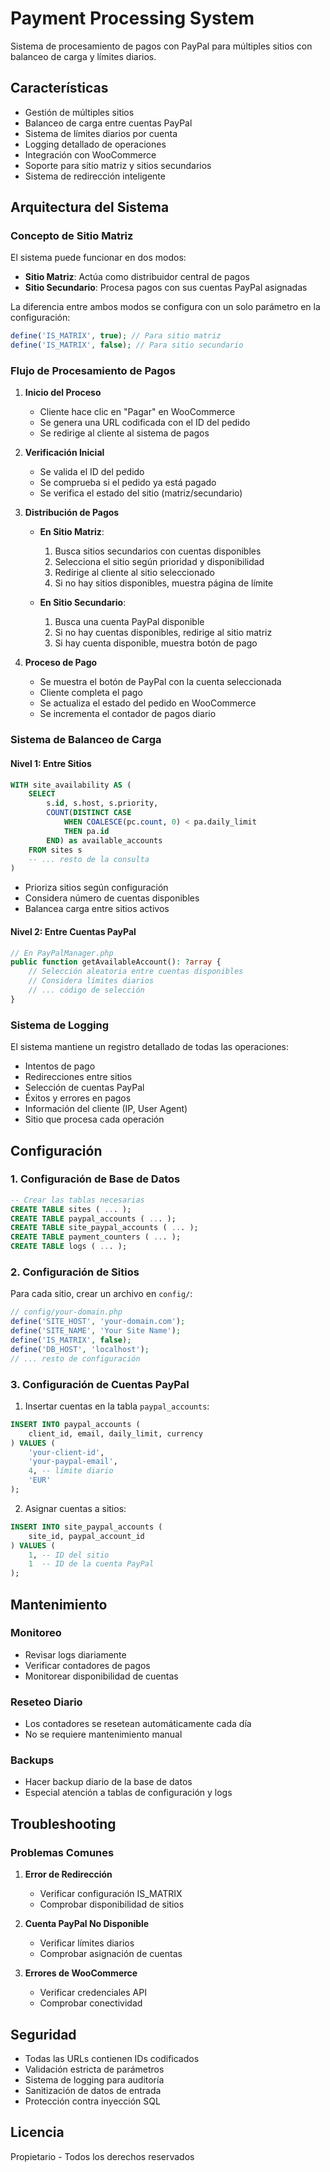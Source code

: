 # Payment Processing System

Sistema de procesamiento de pagos con PayPal para múltiples sitios con balanceo de carga y límites diarios.

## Características

- Gestión de múltiples sitios
- Balanceo de carga entre cuentas PayPal
- Sistema de límites diarios por cuenta
- Logging detallado de operaciones
- Integración con WooCommerce
- Soporte para sitio matriz y sitios secundarios
- Sistema de redirección inteligente

## Arquitectura del Sistema

### Concepto de Sitio Matriz

El sistema puede funcionar en dos modos:
- **Sitio Matriz**: Actúa como distribuidor central de pagos
- **Sitio Secundario**: Procesa pagos con sus cuentas PayPal asignadas

La diferencia entre ambos modos se configura con un solo parámetro en la configuración:
```php
define('IS_MATRIX', true); // Para sitio matriz
define('IS_MATRIX', false); // Para sitio secundario
```

### Flujo de Procesamiento de Pagos

1. **Inicio del Proceso**
   - Cliente hace clic en "Pagar" en WooCommerce
   - Se genera una URL codificada con el ID del pedido
   - Se redirige al cliente al sistema de pagos

2. **Verificación Inicial**
   - Se valida el ID del pedido
   - Se comprueba si el pedido ya está pagado
   - Se verifica el estado del sitio (matriz/secundario)

3. **Distribución de Pagos**
   - **En Sitio Matriz**:
     1. Busca sitios secundarios con cuentas disponibles
     2. Selecciona el sitio según prioridad y disponibilidad
     3. Redirige al cliente al sitio seleccionado
     4. Si no hay sitios disponibles, muestra página de límite

   - **En Sitio Secundario**:
     1. Busca una cuenta PayPal disponible
     2. Si no hay cuentas disponibles, redirige al sitio matriz
     3. Si hay cuenta disponible, muestra botón de pago

4. **Proceso de Pago**
   - Se muestra el botón de PayPal con la cuenta seleccionada
   - Cliente completa el pago
   - Se actualiza el estado del pedido en WooCommerce
   - Se incrementa el contador de pagos diario

### Sistema de Balanceo de Carga

#### Nivel 1: Entre Sitios
```sql
WITH site_availability AS (
    SELECT 
        s.id, s.host, s.priority,
        COUNT(DISTINCT CASE 
            WHEN COALESCE(pc.count, 0) < pa.daily_limit 
            THEN pa.id 
        END) as available_accounts
    FROM sites s
    -- ... resto de la consulta
)
```
- Prioriza sitios según configuración
- Considera número de cuentas disponibles
- Balancea carga entre sitios activos

#### Nivel 2: Entre Cuentas PayPal
```php
// En PayPalManager.php
public function getAvailableAccount(): ?array {
    // Selección aleatoria entre cuentas disponibles
    // Considera límites diarios
    // ... código de selección
}
```

### Sistema de Logging

El sistema mantiene un registro detallado de todas las operaciones:
- Intentos de pago
- Redirecciones entre sitios
- Selección de cuentas PayPal
- Éxitos y errores en pagos
- Información del cliente (IP, User Agent)
- Sitio que procesa cada operación

## Configuración

### 1. Configuración de Base de Datos

```sql
-- Crear las tablas necesarias
CREATE TABLE sites ( ... );
CREATE TABLE paypal_accounts ( ... );
CREATE TABLE site_paypal_accounts ( ... );
CREATE TABLE payment_counters ( ... );
CREATE TABLE logs ( ... );
```

### 2. Configuración de Sitios

Para cada sitio, crear un archivo en `config/`:
```php
// config/your-domain.php
define('SITE_HOST', 'your-domain.com');
define('SITE_NAME', 'Your Site Name');
define('IS_MATRIX', false);
define('DB_HOST', 'localhost');
// ... resto de configuración
```

### 3. Configuración de Cuentas PayPal

1. Insertar cuentas en la tabla `paypal_accounts`:
```sql
INSERT INTO paypal_accounts (
    client_id, email, daily_limit, currency
) VALUES (
    'your-client-id',
    'your-paypal-email',
    4, -- límite diario
    'EUR'
);
```

2. Asignar cuentas a sitios:
```sql
INSERT INTO site_paypal_accounts (
    site_id, paypal_account_id
) VALUES (
    1, -- ID del sitio
    1  -- ID de la cuenta PayPal
);
```

## Mantenimiento

### Monitoreo
- Revisar logs diariamente
- Verificar contadores de pagos
- Monitorear disponibilidad de cuentas

### Reseteo Diario
- Los contadores se resetean automáticamente cada día
- No se requiere mantenimiento manual

### Backups
- Hacer backup diario de la base de datos
- Especial atención a tablas de configuración y logs

## Troubleshooting

### Problemas Comunes

1. **Error de Redirección**
   - Verificar configuración IS_MATRIX
   - Comprobar disponibilidad de sitios

2. **Cuenta PayPal No Disponible**
   - Verificar límites diarios
   - Comprobar asignación de cuentas

3. **Errores de WooCommerce**
   - Verificar credenciales API
   - Comprobar conectividad

## Seguridad

- Todas las URLs contienen IDs codificados
- Validación estricta de parámetros
- Sistema de logging para auditoría
- Sanitización de datos de entrada
- Protección contra inyección SQL

## Licencia

Propietario - Todos los derechos reservados 